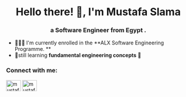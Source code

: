 
<h1 align="center">Hello there! 👋, I'm Mustafa Slama</h1>
<h3 align="center">a Software Engineer from Egypt .</h3>

- 👨🏻‍💻 I'm currently enrolled in the **ALX Software Engineering Programme. **
- 🌱still learning **fundamental engineering concepts** 📅

<h3 align="left">Connect with me:</h3>
<p align="left">
<a href="https://twitter.com/mustafa_slama_" target="blank"><img align="center" src="https://raw.githubusercontent.com/rahuldkjain/github-profile-readme-generator/master/src/images/icons/Social/twitter.svg" alt="mustafa_slama_" height="30" width="40" /></a>
<a href="https://linkedin.com/in/mustafaslama" target="blank"><img align="center" src="https://raw.githubusercontent.com/rahuldkjain/github-profile-readme-generator/master/src/images/icons/Social/linked-in-alt.svg" alt="mustafaslama" height="30" width="40" /></a>
</p>

